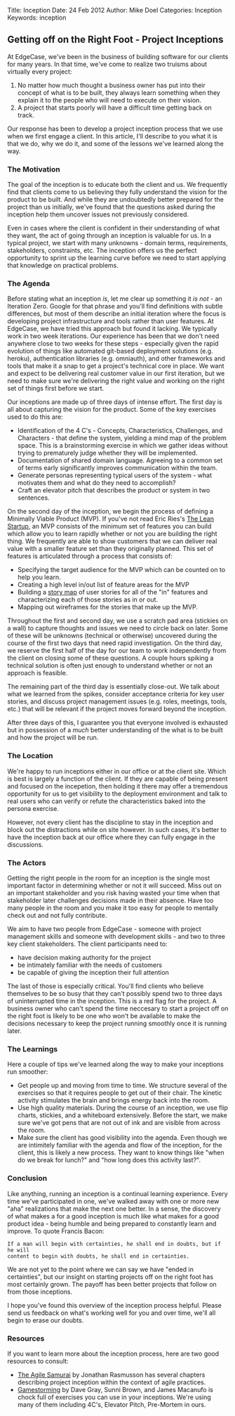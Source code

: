 Title: Inception
Date: 24 Feb 2012
Author: Mike Doel
Categories: Inception
Keywords: inception

## Getting off on the Right Foot - Project Inceptions

At EdgeCase, we've been in the business of building software for our clients for
many years.  In that time, we've come to realize two truisms about virtually
every project:

1. No matter how much thought a business owner has put into their concept of
   what is to be built, they always learn something when they explain it to
   the people who will need to execute on their vision.
2. A project that starts poorly will have a difficult time getting back on track.

Our response has been to develop a project inception process that we use when we
first engage a client.  In this article, I'll describe to you what it is
that we do, why we do it, and some of the lessons we've learned along the way.

### The Motivation
The goal of the inception is to educate both the client and us.  We frequently
find that clients come to us believing they fully understand the vision for
the product to be built.  And while they are undoubtedly better prepared for
the project than us initially, we've found that the questions asked during
the inception help them uncover issues not previously considered.

Even in cases where the client is confident in their understanding of what
they want, the act of going through an inception is valuable for us.  In a
typical project, we start with many unknowns - domain terms, requirements, stakeholders,
constraints, etc.  The inception offers us the perfect opportunity to sprint up the learning
curve before we need to start applying that knowledge on practical problems.


### The Agenda

Before stating what an inception *is*, let me clear up something it *is not* - an
Iteration Zero.  Google for that phrase and you'll find definitions with subtle
differences, but most of them describe an initial iteration where the
focus is developing project infrastructure and tools rather than user features.
At EdgeCase, we have tried this approach but found it lacking.  We typically
work in two week iterations.  Our experience has been that
we don't need anywhere close to two weeks for these steps - especially given the
rapid evolution of things like automated git-based deployment
solutions (e.g. heroku), authentication libraries (e.g. omniauth), and other
frameworks and tools that make it a snap to get a project's technical core in place.
We want and expect to be delivering real customer value in our first iteration, but
we need to make sure we're delivering the right value and working on the right
set of things first before we start.

Our inceptions are made up of three days of intense effort.  The first day is
all about capturing the vision for the product.  Some of the key exercises used to
do this are:

* Identification of the 4 C's - Concepts, Characteristics, Challenges, and
  Characters - that define the system, yielding a mind map of the problem space.  This is a brainstorming exercise 
  in which we gather ideas without trying to prematurely judge whether they will be implemented.
* Documentation of shared domain language.  Agreeing to a common set of terms early
  significantly improves communication within the team.
* Generate personas representing typical users of the system - what motivates them and
  what do they need to accomplish?
* Craft an elevator pitch that describes the product or system in two sentences.

On the second day of the inception, we begin the process of defining a Minimally
Viable Product (MVP).  If you've not read Eric Ries's
[The Lean Startup](http://www.theleanstartup.com), an MVP consists of the minimum
set of features you can build which allow you to learn rapidly whether or not
you are building the right thing.  We frequently are able to show customers that we
can deliver real value with a smaller feature set than they originally planned.  This set of features
is articulated through a process that consists of:

* Specifying the target audience for the MVP which can be counted on to help
  you learn.
* Creating a high level in/out list of feature areas for the MVP
* Building a [story map](http://www.agileproductdesign.com/blog/the_new_backlog.html)
  of user stories for all of the "in" features and characterizing each of
  those stories as in or out.
* Mapping out wireframes for the stories that make up the MVP.

Throughout the first and second day, we use a scratch pad area (stickies on a wall)
to capture thoughts and issues we need to circle back on later.  Some of these
will be unknowns (technical or otherwise) uncovered during the course of the first
two days that need rapid investigation.  On the third day, we reserve the
first half of the day for our team to work independently from the client on
closing some of these questions.  A couple hours spiking a technical
solution is often just enough to understand whether or not an approach is feasible.

The remaining part of the third day is essentially close-out.  We talk about
what we learned from the spikes, consider acceptance criteria for key user stories,
and discuss project management issues (e.g. roles, meetings, tools, etc.)
that will be relevant if the project moves forward beyond the inception.

After three days of this, I guarantee you that everyone involved is
exhausted but in possession of a *much* better understanding of the
what is to be built and how the project will be run.


### The Location

We're happy to run inceptions either in our office or at the client site.
Which is best is largely a function of the client.  If they are capable
of being present and focused on the incepetion, then holding it there 
may offer a tremendous opportunity for us to get visibility to the deployment
environment and talk to real users who can verify or refute the
characteristics baked into the persona exercise.

However, not every client has the discipline to stay in the inception and block out the
distractions while on site however.  In such cases, it's better to have the
inception back at our office where they can fully engage in the discussions.


### The Actors

Getting the right people in the room for an inception is the single most
important factor in determining whether or not it will succeed.  Miss out on
an important stakeholder and you risk having wasted your time when that
stakeholder later challenges decisions made in their absence.  Have too many
people in the room and you make it too easy for people to mentally check out
and not fully contribute.

We aim to have two people from EdgeCase - someone with project management skills
and someone with development skills - and two to three key client stakeholders.
The client participants need to:

* have decision making authority for the project
* be intimately familiar with the needs of customers
* be capable of giving the inception their full attention

The last of those is especially critical.  You'll find clients who believe
themselves to be so busy that they can't possibly spend two to three days of
uninterrupted time in the inception.  This is a red flag for the project.  A
business owner who can't spend the time neccesary to start a project off on
the right foot is likely to be one who won't be available to make the
decisions necessary to keep the project running smoothly once it is
running later.

### The Learnings

Here a couple of tips we've learned along the way to make your inceptions run
smoother:

* Get people up and moving from time to time.  We structure several of the
  exercises so that it requires people to get out of their chair.
  The kinetic activity stimulates the brain and brings energy back into the
  room.
* Use high quality materials.  During the course of an inception, we use
  flip charts, stickies, and a whiteboard extensively.  Before the start, we
  make sure we've got pens that are not out of ink and are visible from across
  the room.
* Make sure the client has good visibility into the agenda.  Even though we
  are intimitely familiar with the agenda and flow of the inception, for the
  client, this is likely a new process.  They want to know things like
  "when do we break for lunch?" and "how long does this activity last?".

### Conclusion

Like anything, running an inception is a continual learning experience.  Every
time we've participated in one, we've walked away with one or more new "aha"
realizations that make the next one better.  In a sense, the discovery of what
makes a for a good inception is much like what makes for a good product
idea - being humble and being prepared to constantly learn and improve.  To
quote Francis Bacon:

    If a man will begin with certainties, he shall end in doubts, but if he will
    content to begin with doubts, he shall end in certainties.

We are not yet to the point where we can say we have "ended in certainties", but
our insight on starting projects off on the right foot has most certainly
grown.  The payoff has been better projects that follow on from those inceptions.

I hope you've found this overview of the inception process helpful.  Please
send us feedback on what's working well for you and over time, we'll all begin
to erase our doubts.

### Resources

If you want to learn more about the inception process, here are two good
resources to consult:

* [The Agile Samurai](http://pragprog.com/book/jtrap/the-agile-samurai) by Jonathan
  Rasmusson has several chapters describing project inception within the context
  of agile practices.
* [Gamestorming](http://www.amazon.com/Gamestorming-Innovators-Rulebreakers-Changemakers-ebook/dp/B003XDUCLS)
  by Dave Gray, Sunni Brown, and James Macanufo is chock full of exercises you
  can use in your inceptions.  We're using many of them including 4C's, Elevator
  Pitch, Pre-Mortem in ours.

